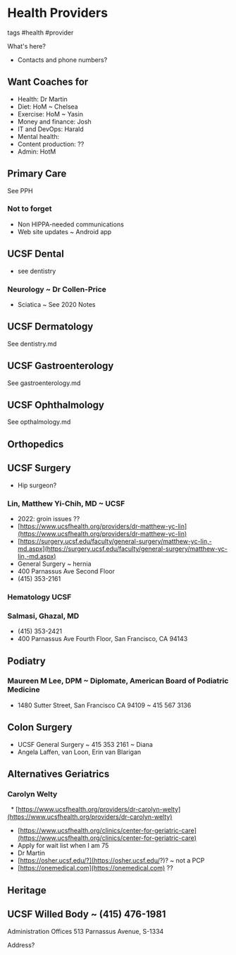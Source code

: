 # Health Providers

tags #health #provider

What's here?

* Contacts and phone numbers?


## Want Coaches for

* Health: Dr Martin
* Diet: HoM ~ Chelsea
* Exercise: HoM ~ Yasin
* Money and finance: Josh
* IT and DevOps: Harald
* Mental health:
* Content production: ??
* Admin: HotM


## Primary Care

See PPH

### Not to forget

* Non HIPPA-needed communications
* Web site updates ~ Android app

## UCSF Dental

* see dentistry

### Neurology ~ Dr Collen-Price

* Sciatica ~ See 2020 Notes

## UCSF Dermatology

See dentistry.md

## UCSF Gastroenterology

See gastroenterology.md

## UCSF Ophthalmology

See opthalmology.md

## Orthopedics

## UCSF Surgery

* Hip surgeon?

### Lin, Matthew Yi-Chih, MD ~ UCSF

* 2022: groin issues ??
* [https://www.ucsfhealth.org/providers/dr-matthew-yc-lin](https://www.ucsfhealth.org/providers/dr-matthew-yc-lin)
* [https://surgery.ucsf.edu/faculty/general-surgery/matthew-yc-lin,-md.aspx](https://surgery.ucsf.edu/faculty/general-surgery/matthew-yc-lin,-md.aspx)
* General Surgery ~ hernia
* 400 Parnassus Ave Second Floor
* (415) 353-2161

### Hematology UCSF

### Salmasi, Ghazal, MD

* (415) 353-2421
* 400 Parnassus Ave Fourth Floor, San Francisco, CA 94143

## Podiatry

### Maureen M Lee, DPM ~ Diplomate, American Board of Podiatric Medicine

* 1480 Sutter Street, San Francisco CA 94109 ~ 415 567 3136


## Colon Surgery

* UCSF General Surgery ~ 415 353 2161 ~ Diana
* Angela Laffen, van Loon, Erin van Blarigan

## Alternatives Geriatrics

### Carolyn Welty

  \* [https://www.ucsfhealth.org/providers/dr-carolyn-welty](https://www.ucsfhealth.org/providers/dr-carolyn-welty)

* [https://www.ucsfhealth.org/clinics/center-for-geriatric-care](https://www.ucsfhealth.org/clinics/center-for-geriatric-care)
* Apply for wait list when I am 75
* Dr Martin
* [https://osher.ucsf.edu/?](https://osher.ucsf.edu/?)? ~ not a PCP
* [https://onemedical.com](https://onemedical.com) ??

## Heritage



## UCSF Willed Body ~ (415) 476-1981

Administration Offices 513 Parnassus Avenue, S-1334

Address?